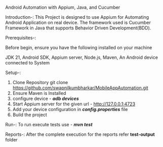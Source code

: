 Android Automation with Appium, Java, and Cucumber

Introduction-:
This Project is designed to use Appium for Automating Android Application on real device.
The framework used is Cucumber Framework in Java that supports Behavior Driven Development(BDD).

Prerequisites-:

Before begin, ensure you have the following installed on your machine

JDK 21,
Android SDK,
Appium server,
Node.js,
Maven,
An Android device connected to System

Setup-:
1. Clone Repository
    git clone https://github.com/swapnilkumbharkar/MobileAppAutomation.git
2. Ensure Maven is Installed
3. configure device - **_adb devices_**
4. Start Appium server for the given url - http://127.0.0.1:4723
5. Add your device configuration in **_config.properties_** file
6. Build the project

Run-:
To run execute tests use - **_mvn test_**

Reports-:
After the complete execution for the reports refer **test-output** folder

